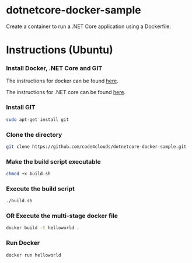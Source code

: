 # dotnetcore-docker-sample

Create a container to run a .NET Core application using a Dockerfile.

# Instructions (Ubuntu)

### Install Docker, .NET Core and GIT
The instructions for docker can be found [here](https://docs.docker.com/engine/installation/linux/docker-ce/ubuntu/).

The instructions for .NET core can be found [here](https://www.microsoft.com/net/core#linuxubuntu).

### Install GIT
``` bash
sudo apt-get install git
```
### Clone the directory
``` bash
git clone https://github.com/code4clouds/dotnetcore-docker-sample.git
```

### Make the build script executable
```bash
chmod +x build.sh
```
### Execute the build script
``` bash
./build.sh
```

### OR Execute the multi-stage docker file
``` bash
docker build -t helloworld .
```

### Run Docker
``` bash
docker run helloworld
```
